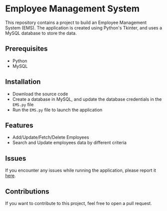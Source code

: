 # Employee Management System
This repository contains a project to build an Employee Management System (EMS). The application is created using Python's Tkinter, and uses a MySQL database to store the data.

## Prerequisites
- Python
- MySQL

## Installation
- Download the source code
- Create a database in MySQL, and update the database credentials in the `EMS.py` file
- Run the `EMS.py` file to launch the application

## Features
- Add/Update/Fetch/Delete Employees
- Search and Update employees data by different criteria

## Issues
If you encounter any issues while running the application, please report it [here](https://github.com/Aadhityaa745/Employee-Management-System/issues).

## Contributions
If you want to contribute to this project, feel free to open a pull request.

